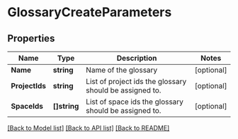 # GlossaryCreateParameters

## Properties

Name | Type | Description | Notes
------------ | ------------- | ------------- | -------------
**Name** | **string** | Name of the glossary | [optional] 
**ProjectIds** | **string** | List of project ids the glossary should be assigned to. | [optional] 
**SpaceIds** | **[]string** | List of space ids the glossary should be assigned to. | [optional] 

[[Back to Model list]](../README.md#documentation-for-models) [[Back to API list]](../README.md#documentation-for-api-endpoints) [[Back to README]](../README.md)


